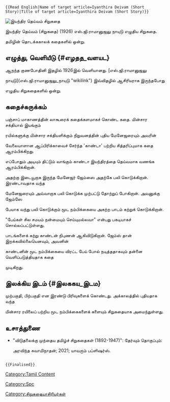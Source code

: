 ```{=mediawiki}
{{Read English|Name of target article=Iyanthira Deivam (Short Story)|Title of target article=Iyanthira Deivam (Short Story)}}
```
![இயந்திர தெய்வம் சிறுகதை](இயந்திர_தெய்வம்_சிறுகதை.jpg "இயந்திர தெய்வம் சிறுகதை")
இயந்திர தெய்வம் (சிறுகதை) (1926) எஸ்.ஜி.ராமானுஜலு நாயுடு எழுதிய சிறுகதை.
தமிழின் தொடக்ககாலக் கதைகளில் ஒன்று.

## எழுத்து, வெளியீடு {#எழதத_வளயட}

ஆநந்த குணபோதினி இதழில் 1926இல் வெளியானது. [எஸ்.ஜி.ராமானுஜலு
நாயுடு](எஸ்.ஜி.ராமானுஜலு_நாயுடு "wikilink") இவ்விதழில் ஆசிரியராக இருந்தபோது
எழுதிய சிறுகதைகளில் ஒன்று.

## கதைச்சுருக்கம்

பஞ்சாப் மாகாணத்தின் லாகூரைக் கதைக்களமாகச் கொண்ட கதை. மின்சார சக்தியால் இயங்கும்
ரயில்களுக்கு மின்சார சக்தியளிக்கும் நிறுவனத்தின் புதிய மேனேஜரையும் அவரின்
வேலையாளான ஆப்பிரிக்காவைச் சேர்ந்த 'காண்டா' பற்றிய சித்தரிப்புமாக கதை ஆரம்பிக்கிறது.
எப்போதும் அடியும் திட்டும் வாங்கும் காண்டா இயந்திரத்தை தெய்வமாக வணங்க ஆரம்பிக்கிறான்.
அதற்கு இடையூறாக இருந்த மேனேஜர் ஜேம்ஸை அதற்கே பலி கொடுக்கிறான். இரண்டாவதாக வந்த
மேனேஜரையும் அவ்வாறாக பலி கொடுக்க முற்பட்டு தோற்றுப் போகிறான். அவனுக்கு ஜேம்ஸே
பேயாக வந்து பலி கொடுக்கும் மூட நம்பிக்கையை அகற்ற பாடம் கற்றுக் கொடுக்கிறான்.
\"பேய்கள் சில சமயம் நன்மையும் செய்யுமல்லவா\" என்பது பகடியாகச் சொல்லப்பட்டுள்ளது.
பாடங்களைக் கற்று காண்டன் நிபுணன் ஆகிவிடுகிறான். ஜேம்ஸ் தான் இறக்கவில்லையெனவும், அவனின்
காண்டனின் மூட நம்பிக்கையை விரட்ட பேய் போல் நடித்ததாகவும் தன்னை வெளிப்படுத்தியதாக கதை
முடிகிறது.

## இலக்கிய இடம் {#இலககய_இடம}

முற்பகுதி, பிற்பகுதி என இரண்டு பிரிவுகளைக் கொண்டது. அக்காலத்தில் புதியதாக வந்த
மின்சார ரயிலைப் பற்றிய மூட நம்பிக்கைகளைக் களையும் சிறுகதையாக அமைந்துள்ளது.

## உசாத்துணை

-   \"விடுதலைக்கு முந்தைய தமிழ்ச் சிறுகதைகள் (1892-1947)\": தேர்வும் தொகுப்பும்:
    அரவிந்த சுவாமிநாதன்; 2021; யாவரும் பப்ளிஷர்ஸ்.

```{=mediawiki}
{{Finalised}}
```
[Category:Tamil Content](Category:Tamil_Content "wikilink")
[Category:Spc](Category:Spc "wikilink")
[Category:சிறுகதையாசிரியர்கள்](Category:சிறுகதையாசிரியர்கள் "wikilink")

